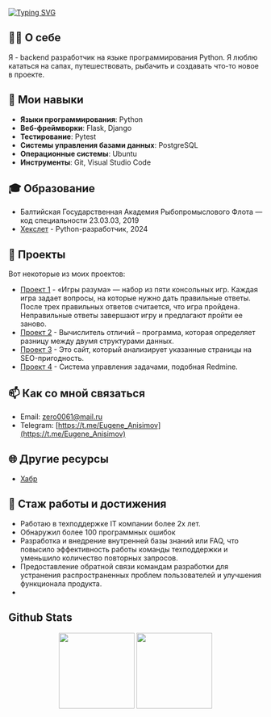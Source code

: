 [![Typing SVG](https://readme-typing-svg.herokuapp.com?color=%2336BCF7&size=35&center=true&vCenter=true&width=950&height=80&lines=Hi+there,+I+am+Anisimov+Eugene+👋)](https://git.io/typing-svg)

## 👩‍💻 О себе

Я - backend разработчик на языке программирования Python. Я люблю кататься на сапах, путешествовать, рыбачить и создавать что-то новое в проекте.

## 🚀 Мои навыки

- **Языки программирования**: Python
- **Веб-фреймворки**: Flask, Django
- **Тестирование**: Pytest
- **Системы управления базами данных**: PostgreSQL
- **Операционные системы**: Ubuntu
- **Инструменты**: Git, Visual Studio Code

## 🎓 Образование

- Балтийская Государственная Академия Рыбопромыслового Флота — код специальности 23.03.03, 2019
- [Хекслет](https://ru.hexlet.io) - Python-разработчик, 2024

## 🔧 Проекты

Вот некоторые из моих проектов:

- [Проект 1](https://github.com/EugeneAnisimov97/python-project-49) - «Игры разума» — набор из пяти консольных игр. Каждая игра задает вопросы, на которые нужно дать правильные ответы. После трех правильных ответов считается, что игра пройдена. Неправильные ответы завершают игру и предлагают пройти ее заново.
- [Проект 2](https://github.com/EugeneAnisimov97/python-project-50) - Вычислитель отличий – программа, которая определяет разницу между двумя структурами данных.
- [Проект 3](https://github.com/EugeneAnisimov97/python-project-83) - Это сайт, который анализирует указанные страницы на SEO-пригодность.
- [Проект 4](https://github.com/EugeneAnisimov97/python-project-83) - Система управления задачами, подобная Redmine.
## 📫 Как со мной связаться

- Email: zero0061@mail.ru
- Telegram: [https://t.me/Eugene_Anisimov](https://t.me/Eugene_Anisimov)

## 🌐 Другие ресурсы

- [Хабр](https://habr.com/ru/users/EugeneAnisimov97/)

## 🎉 Стаж работы и достижения

- Работаю в техподдержке IT компании более 2х лет.
- Обнаружил более 100 программных ошибок
- Разработка и внедрение внутренней базы знаний или FAQ, что повысило эффективность работы команды техподдержки и уменьшило количество повторных запросов.
- Предоставление обратной связи командам разработки для устранения распространенных проблем пользователей и улучшения функционала продукта.
- 
## Github Stats  
<p align='center'>
   <a href="https://github-readme-stats.vercel.app/api?username=EugeneAnisimov97&show_icons=true&count_private=true"><img
           height=150
           src="https://github-readme-stats.vercel.app/api?username=EugeneAnisimov97&show_icons=true&count_private=true"/></a>
   <a href="https://github.com/EugeneAnisimov97/github-readme-stats"><img height=150
                                                                  src="https://github-readme-stats.vercel.app/api/top-langs/?username=EugeneAnisimov97&layout=compact"/></a>
</p>
